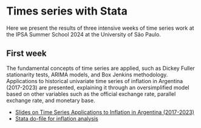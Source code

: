 # Times series with Stata

Here we present the results of three intensive weeks of time series work at the IPSA Summer School 2024 at the University of São Paulo.

## First week

The fundamental concepts of time series are applied, such as Dickey Fuller stationarity tests, ARIMA models, and Box Jenkins methodology. Applications to historical univariate time series of inflation in Argentina (2017-2023) are presented, explaining it through an oversimplified model based on other variables such as the official exchange rate, parallel exchange rate, and monetary base.

* [Slides on Time Series Applications to Inflation in Argentina (2017-2023)](https://github.com/ianbounos/Time-Series-with-Stata/blob/main/Week1-Inflation-Bounos.do)
* [Stata do-file for inflation analysis](https://github.com/ianbounos/Time-Series-with-Stata/blob/main/Week1-Inflation-Bounos.do)
